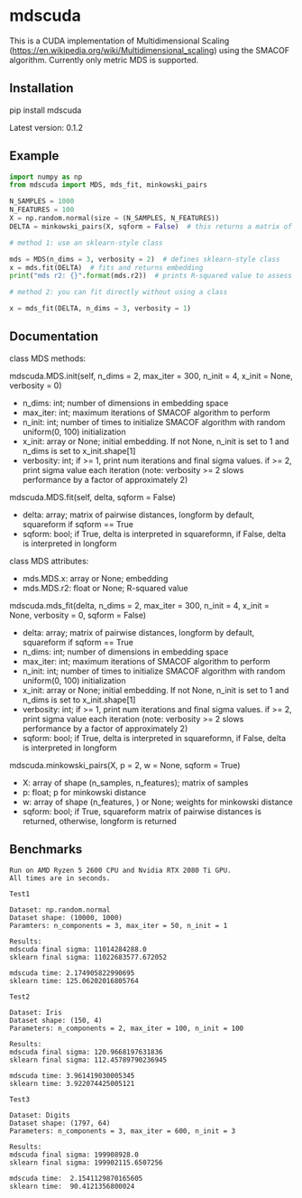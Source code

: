 # mdscuda
This is a CUDA implementation of Multidimensional Scaling (https://en.wikipedia.org/wiki/Multidimensional_scaling) using the SMACOF algorithm. Currently only metric MDS is supported. 

## Installation

pip install mdscuda

Latest version: 0.1.2

## Example

```Python
import numpy as np
from mdscuda import MDS, mds_fit, minkowski_pairs

N_SAMPLES = 1000
N_FEATURES = 100
X = np.random.normal(size = (N_SAMPLES, N_FEATURES))
DELTA = minkowski_pairs(X, sqform = False)  # this returns a matrix of pairwise distances in longform

# method 1: use an sklearn-style class

mds = MDS(n_dims = 3, verbosity = 2)  # defines sklearn-style class
x = mds.fit(DELTA)  # fits and returns embedding
print("mds r2: {}".format(mds.r2))  # prints R-squared value to assess quality of fit

# method 2: you can fit directly without using a class

x = mds_fit(DELTA, n_dims = 3, verbosity = 1)
```

## Documentation

class MDS methods:

mdscuda.MDS.init(self, n_dims = 2, max_iter = 300, n_init = 4, x_init = None, verbosity = 0)

* n_dims: int; number of dimensions in embedding space
* max_iter: int; maximum iterations of SMACOF algorithm to perform
* n_init: int; number of times to initialize SMACOF algorithm with random uniform(0, 100) initialization
* x_init: array or None; initial embedding. If not None, n_init is set to 1 and n_dims is set to x_init.shape[1]
* verbosity: int; if >= 1, print num iterations and final sigma values. if >= 2, print sigma value each iteration 
  (note: verbosity >= 2 slows performance by a factor of approximately 2)
    
mdscuda.MDS.fit(self, delta, sqform = False)

* delta: array; matrix of pairwise distances, longform by default, squareform if sqform == True
* sqform: bool; if True, delta is interpreted in squareformn, if False, delta is interpreted in longform

class MDS attributes: 

* mds.MDS.x: array or None; embedding
* mds.MDS.r2: float or None; R-squared value

mdscuda.mds_fit(delta, n_dims = 2, max_iter = 300, n_init = 4, x_init = None, verbosity = 0, sqform = False)

* delta: array; matrix of pairwise distances, longform by default, squareform if sqform == True
* n_dims: int; number of dimensions in embedding space
* max_iter: int; maximum iterations of SMACOF algorithm to perform
* n_init: int; number of times to initialize SMACOF algorithm with random uniform(0, 100) initialization
* x_init: array or None; initial embedding. If not None, n_init is set to 1 and n_dims is set to x_init.shape[1]
* verbosity: int; if >= 1, print num iterations and final sigma values. if >= 2, print sigma value each iteration
  (note: verbosity >= 2 slows performance by a factor of approximately 2)
* sqform: bool; if True, delta is interpreted in squareformn, if False, delta is interpreted in longform

mdscuda.minkowski_pairs(X, p = 2, w = None, sqform = True)

* X: array of shape (n_samples, n_features); matrix of samples
* p: float; p for minkowski distance
* w: array of shape (n_features, ) or None; weights for minkowski distance
* sqform: bool; if True, squareform matrix of pairwise distances is returned, otherwise, longform is returned

## Benchmarks

~~~text
Run on AMD Ryzen 5 2600 CPU and Nvidia RTX 2080 Ti GPU.
All times are in seconds.

Test1

Dataset: np.random.normal
Dataset shape: (10000, 1000)
Paramters: n_components = 3, max_iter = 50, n_init = 1

Results:
mdscuda final sigma: 11014284288.0
sklearn final sigma: 11022683577.672052

mdscuda time: 2.174905822990695
sklearn time: 125.06202016805764

Test2

Dataset: Iris
Dataset shape: (150, 4)
Parameters: n_components = 2, max_iter = 100, n_init = 100

Results:
mdscuda final sigma: 120.9668197631836
sklearn final sigma: 112.45789790236945

mdscuda time: 3.961419030005345
sklearn time: 3.922074425005121

Test3

Dataset: Digits
Dataset shape: (1797, 64)
Parameters: n_components = 3, max_iter = 600, n_init = 3

Results:
mdscuda final sigma: 199908928.0
sklearn final sigma: 199902115.6507256

mdscuda time:  2.1541129870165605
sklearn time:  90.4121356800024
~~~